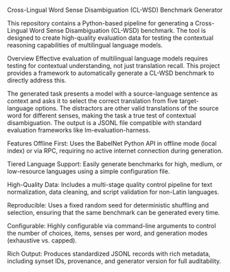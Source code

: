 Cross-Lingual Word Sense Disambiguation (CL-WSD) Benchmark Generator

This repository contains a Python-based pipeline for generating a Cross-Lingual Word Sense Disambiguation (CL-WSD) benchmark. The tool is designed to create high-quality evaluation data for testing the contextual reasoning capabilities of multilingual language models.

Overview
Effective evaluation of multilingual language models requires testing for contextual understanding, not just translation recall. This project provides a framework to automatically generate a CL-WSD benchmark to directly address this.

The generated task presents a model with a source-language sentence as context and asks it to select the correct translation from five target-language options. The distractors are other valid translations of the source word for different senses, making the task a true test of contextual disambiguation. The output is a JSONL file compatible with standard evaluation frameworks like lm-evaluation-harness.

Features
Offline First: Uses the BabelNet Python API in offline mode (local index) or via RPC, requiring no active internet connection during generation.

Tiered Language Support: Easily generate benchmarks for high, medium, or low-resource languages using a simple configuration file.

High-Quality Data: Includes a multi-stage quality control pipeline for text normalization, data cleaning, and script validation for non-Latin languages.

Reproducible: Uses a fixed random seed for deterministic shuffling and selection, ensuring that the same benchmark can be generated every time.

Configurable: Highly configurable via command-line arguments to control the number of choices, items, senses per word, and generation modes (exhaustive vs. capped).

Rich Output: Produces standardized JSONL records with rich metadata, including synset IDs, provenance, and generator version for full auditability.

